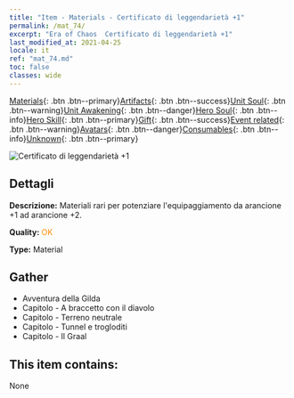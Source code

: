 ```yaml
---
title: "Item - Materials - Certificato di leggendarietà +1"
permalink: /mat_74/
excerpt: "Era of Chaos  Certificato di leggendarietà +1"
last_modified_at: 2021-04-25
locale: it
ref: "mat_74.md"
toc: false
classes: wide
---
```

 [Materials](/ItemsIT/){: .btn .btn--primary}[Artifacts](/ItemsIT/Artifacts/){: .btn .btn--success}[Unit Soul](/ItemsIT/UnitSoul/){: .btn .btn--warning}[Unit Awakening](/ItemsIT/UnitAwakening/){: .btn .btn--danger}[Hero Soul](/ItemsIT/HeroSoul/){: .btn .btn--info}[Hero Skill](/ItemsIT/HeroSkill/){: .btn .btn--primary}[Gift](/ItemsIT/Gift/){: .btn .btn--success}[Event related](/ItemsIT/Events/){: .btn .btn--warning}[Avatars](/ItemsIT/Avatars/){: .btn .btn--danger}[Consumables](/ItemsIT/Consumables/){: .btn .btn--info}[Unknown](/ItemsIT/Unknown/){: .btn .btn--primary}

 ![Certificato di leggendarietà +1](/images/t/i_cailiao_hexin3.png)

## Dettagli
 **Descrizione:** Materiali rari per potenziare l'equipaggiamento da arancione +1 ad arancione +2.

 **Quality:** <span style="color: #FF8C00">OK</span>

 **Type:** Material

## Gather

*    Avventura della Gilda 
*    Capitolo - A braccetto con il diavolo 
*    Capitolo - Terreno neutrale 
*    Capitolo - Tunnel e trogloditi 
*    Capitolo - Il Graal 

## This item contains:

  None

